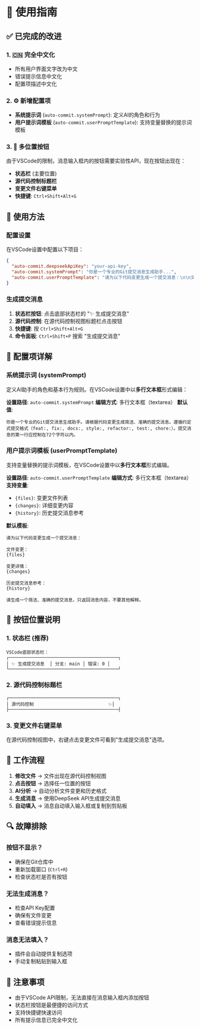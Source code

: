 # 📖 使用指南

## ✅ 已完成的改进

### 1. 🇨🇳 完全中文化
- 所有用户界面文字改为中文
- 错误提示信息中文化
- 配置项描述中文化

### 2. ⚙️ 新增配置项
- **系统提示词** (`auto-commit.systemPrompt`): 定义AI的角色和行为
- **用户提示词模板** (`auto-commit.userPromptTemplate`): 支持变量替换的提示词模板

### 3. 📍 多位置按钮
由于VSCode的限制，消息输入框内的按钮需要实验性API，现在按钮出现在：

- **状态栏** (主要位置)
- **源代码控制标题栏**
- **变更文件右键菜单**
- **快捷键**: `Ctrl+Shift+Alt+G`

## 🎯 使用方法

### 配置设置
在VSCode设置中配置以下项目：

```json
{
  "auto-commit.deepseekApiKey": "your-api-key",
  "auto-commit.systemPrompt": "你是一个专业的Git提交消息生成助手...",
  "auto-commit.userPromptTemplate": "请为以下代码变更生成一个提交消息：\n\n文件变更：\n{files}\n\n变更详情：\n{changes}\n\n历史提交消息参考：\n{history}\n\n请生成一个简洁、准确的提交消息，只返回消息内容，不要其他解释。"
}
```

### 生成提交消息
1. **状态栏按钮**: 点击底部状态栏的 "✨ 生成提交消息"
2. **源代码控制**: 在源代码控制视图标题栏点击按钮
3. **快捷键**: 按 `Ctrl+Shift+Alt+G`
4. **命令面板**: `Ctrl+Shift+P` 搜索 "生成提交消息"

## 🔧 配置项详解

### 系统提示词 (systemPrompt)
定义AI助手的角色和基本行为规则。在VSCode设置中以**多行文本框**形式编辑：

**设置路径**: `auto-commit.systemPrompt`
**编辑方式**: 多行文本框（textarea）
**默认值**:
```
你是一个专业的Git提交消息生成助手。请根据代码变更生成简洁、准确的提交消息。遵循约定式提交格式（feat:, fix:, docs:, style:, refactor:, test:, chore:）。提交消息的第一行应控制在72个字符以内。
```

### 用户提示词模板 (userPromptTemplate)
支持变量替换的提示词模板，在VSCode设置中以**多行文本框**形式编辑。

**设置路径**: `auto-commit.userPromptTemplate`
**编辑方式**: 多行文本框（textarea）
**支持变量**:
- `{files}`: 变更文件列表
- `{changes}`: 详细变更内容
- `{history}`: 历史提交消息参考

**默认模板**:
```
请为以下代码变更生成一个提交消息：

文件变更：
{files}

变更详情：
{changes}

历史提交消息参考：
{history}

请生成一个简洁、准确的提交消息，只返回消息内容，不要其他解释。
```

## 🎨 按钮位置说明

### 1. 状态栏 (推荐)
```
VSCode底部状态栏：
┌─────────────────────────────────────────┐
│ ✨ 生成提交消息  │ 分支: main │ 错误: 0 │
└─────────────────────────────────────────┘
```

### 2. 源代码控制标题栏
```
┌─────────────────────────────────────────┐
│ 源代码控制                            ✨│
├─────────────────────────────────────────┤
```

### 3. 变更文件右键菜单
在源代码控制视图中，右键点击变更文件可看到"生成提交消息"选项。

## 🚀 工作流程

1. **修改文件** → 文件出现在源代码控制视图
2. **点击按钮** → 选择任一位置的按钮
3. **AI分析** → 自动分析文件变更和历史格式
4. **生成消息** → 使用DeepSeek API生成提交消息
5. **自动填入** → 消息自动填入输入框或复制到剪贴板

## 🔍 故障排除

### 按钮不显示？
- 确保在Git仓库中
- 重新加载窗口 (`Ctrl+R`)
- 检查状态栏是否有按钮

### 无法生成消息？
- 检查API Key配置
- 确保有文件变更
- 查看错误提示信息

### 消息无法填入？
- 插件会自动提供复制选项
- 手动复制粘贴到输入框

## 📝 注意事项

- 由于VSCode API限制，无法直接在消息输入框内添加按钮
- 状态栏按钮是最便捷的访问方式
- 支持快捷键快速访问
- 所有提示信息已完全中文化
